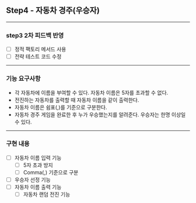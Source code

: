## Step4 - 자동차 경주(우승자)

---
### step3 2차 피드백 반영
- [ ] 정적 팩토리 메서드 사용
- [ ] 전략 테스트 코드 수정

---
### 기능 요구사항
* 각 자동차에 이름을 부여할 수 있다. 자동차 이름은 5자를 초과할 수 없다.
* 전진하는 자동차를 출력할 때 자동차 이름을 같이 출력한다.
* 자동차 이름은 쉼표(,)를 기준으로 구분한다.
* 자동차 경주 게임을 완료한 후 누가 우승했는지를 알려준다. 우승자는 한명 이상일 수 있다.


---
### 구현 내용
- [ ] 자동차 이름 입력 기능
  - [ ] 5자 초과 방지
  - [ ] Comma(,) 기준으로 구분
- [ ] 우승자 선정 기능
- [ ] 자동차 이름 출력 기능
  - [ ] 자동차 랜덤 전진 기능
